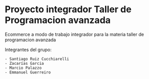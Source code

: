 # Proyecto integrador Taller de Programacion avanzada

Ecommerce a modo de trabajo integrador para la materia taller de programacion avanzada

Integrantes del grupo:

	- Santiago Ruiz Cucchiarelli
	- Zacarías Garcia
	- Marcio Palazzo
	- Emmanuel Guerreiro


